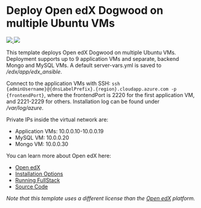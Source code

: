# Deploy Open edX Dogwood on multiple Ubuntu VMs

<a href="https://portal.azure.com/#create/Microsoft.Template/uri/https%3A%2F%2Fraw.githubusercontent.com%2Fazure%2Fazure-quickstart-templates%2Fmaster%2Fopenedx-scalable-ubuntu%2Fazuredeploy.json" target="_blank">
    <img src="http://azuredeploy.net/deploybutton.png"/>
</a>
<a href="http://armviz.io/#/?load=https%3A%2F%2Fraw.githubusercontent.com%2Fazure%2Fazure-quickstart-templates%2Fmaster%2Fopenedx-scalable-ubuntu%2Fazuredeploy.json" target="_blank">
    <img src="http://armviz.io/visualizebutton.png"/>
</a>

This template deploys Open edX Dogwood on multiple Ubuntu VMs. Deployment supports up to 9 application VMs and separate, backend Mongo and MySQL VMs. A default server-vars.yml is saved to */edx/app/edx_ansible*.

Connect to the application VMs with SSH: `ssh {adminUsername}@{dnsLabelPrefix}.{region}.cloudapp.azure.com -p {frontendPort}`, where the frontendPort is 2220 for the first application VM, and 2221-2229 for others. Installation log can be found under */var/log/azure*.

Private IPs inside the virtual network are:
- Application VMs: 10.0.0.10-10.0.0.19
- MySQL VM: 10.0.0.20
- Mongo VM: 10.0.0.30

You can learn more about Open edX here:
- [Open edX](https://open.edx.org)
- [Installation Options](https://openedx.atlassian.net/wiki/display/OpenOPS/Open+edX+Installation+Options)
- [Running FullStack](https://openedx.atlassian.net/wiki/display/OpenOPS/Running+Fullstack)
- [Source Code](https://github.com/edx/edx-platform)

*Note that this template uses a different license than the [Open edX](https://github.com/edx/edx-platform/blob/master/LICENSE) platform.*